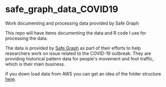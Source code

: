 # safe_graph_data_COVID19
Work documenting and processing data provided by Safe Graph

This repo will have items documenting the data and R code I use for processing the data.

The data is provided by [Safe Graph](www.safegraph.com)  as part of their efforts to help researchers work on issue related to the COVID-19 outbreak. They are providing historical pattern data for people's movement and foot traffic, which is their main business.

If you down load data from AWS you can get an idea of the folder structure [here](https://github.com/ogletrees/safe_graph_data_COVID19/blob/master/file_structure_SafeGraph_AWS_20200327.txt).
